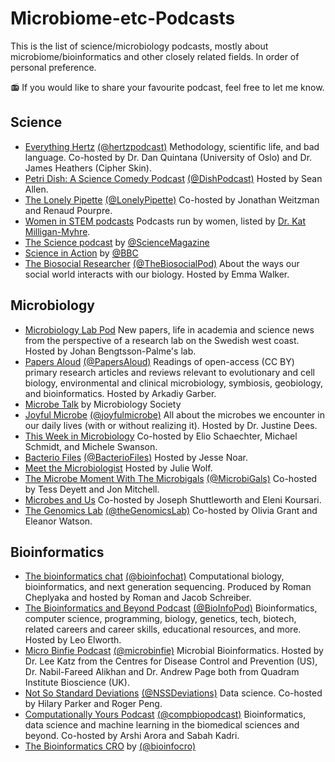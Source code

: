 # Microbiome-etc-Podcasts

This is the list of science/microbiology podcasts, mostly about microbiome/bioinformatics and other closely related fields. In order of personal preference.

📻 If you would like to share your favourite podcast, feel free to let me know.

## Science

- [Everything Hertz](https://everythinghertz.com/) [(@hertzpodcast)](https://twitter.com/hertzpodcast) Methodology, scientific life, and bad language. Co-hosted by Dr. Dan Quintana (University of Oslo) and Dr. James Heathers (Cipher Skin).
- [Petri Dish: A Science Comedy Podcast](https://anchor.fm/petridish) [(@DishPodcast)](https://twitter.com/DishPodcast) Hosted by Sean Allen.
- [The Lonely Pipette](https://mailchi.mp/422e1cbcf40a/try) [(@LonelyPipette)](https://twitter.com/LonelyPipette) Co-hosted by Jonathan Weitzman and Renaud Pourpre.
- [Women in STEM podcasts](https://twitter.com/i/lists/1052729937856102402) Podcasts run by women, listed by [Dr. Kat Milligan-Myhre](https://twitter.com/Napaaqtuk).
- [The Science podcast](https://www.sciencemag.org/about/podcast) by [@ScienceMagazine](https://twitter.com/ScienceMagazine)
- [Science in Action](https://www.bbc.co.uk/programmes/p002vsnb/episodes/downloads) by [@BBC](https://twitter.com/BBC)
- [The Biosocial Researcher](https://anchor.fm/emma-walker28/) [(@TheBiosocialPod)](https://twitter.com/TheBiosocialPod) About the ways our social world interacts with our biology. Hosted by Emma Walker.

## Microbiology

- [Microbiology Lab Pod](https://microbiology.se/2020/04/27/the-microbiology-lab-pod/) New papers, life in academia and science news from the perspective of a research lab on the Swedish west coast. Hosted by Johan Bengtsson-Palme's lab.
- [Papers Aloud](https://rss.com/podcasts/audiolit/) [(@PapersAloud)](https://twitter.com/PapersAloud) Readings of open-access (CC BY) primary research articles and reviews relevant to evolutionary and cell biology, environmental and clinical microbiology, symbiosis, geobiology, and bioinformatics. Hosted by Arkadiy Garber.
- [Microbe Talk](https://microbiologysociety.org/news-press/podcast-microbe-talk.html) by Microbiology Society
- [Joyful Microbe](https://joyfulmicrobe.com/category/podcast-episodes/) [(@joyfulmicrobe)](https://twitter.com/joyfulmicrobe) All about the microbes we encounter in our daily lives (with or without realizing it). Hosted by Dr. Justine Dees.
- [This Week in Microbiology](https://asm.org/Podcasts/TWiM) Co-hosted by Elio Schaechter, Michael Schmidt, and Michele Swanson.
- [Bacterio Files](https://asm.org/Podcasts/BacterioFiles) [(@BacterioFiles)](https://twitter.com/BacterioFiles) Hosted by Jesse Noar.
- [Meet the Microbiologist](https://asm.org/Podcasts/MTM) Hosted by Julie Wolf.
- [The Microbe Moment With The Microbigals](https://www.microbigals.com/the-microbe-moment-science-podcast) [(@MicrobiGals)](https://twitter.com/MicrobiGals) Co-hosted by Tess Deyett and Jon Mitchell.
- [Microbes and Us](https://fems-microbiology.org/welcome-to-our-new-podcast-microbes-and-us/) Co-hosted by Joseph Shuttleworth and Eleni Koursari.
- [The Genomics Lab](https://anchor.fm/thegenomicslab) [(@theGenomicsLab)](https://twitter.com/theGenomicsLab) Co-hosted by Olivia Grant and Eleanor Watson.

## Bioinformatics

- [The bioinformatics chat](https://bioinformatics.chat/) [(@bioinfochat)](https://twitter.com/bioinfochat) Computational biology, bioinformatics, and next generation sequencing. Produced by Roman Cheplyaka and hosted by Roman and Jacob Schreiber.
- [The Bioinformatics and Beyond Podcast](https://anchor.fm/bioinfopod/) [(@BioInfoPod)](https://twitter.com/BioInfoPod) Bioinformatics, computer science, programming, biology, genetics, tech, biotech, related careers and career skills, educational resources, and more. Hosted by Leo Elworth.
- [Micro Binfie Podcast](https://soundcloud.com/microbinfie) [(@microbinfie)](https://twitter.com/microbinfie) Microbial Bioinformatics. Hosted by Dr. Lee Katz from the Centres for Disease Control and Prevention (US), Dr. Nabil-Fareed Alikhan and Dr. Andrew Page both from Quadram Institute Bioscience (UK).
- [Not So Standard Deviations](https://nssdeviations.com/) [(@NSSDeviations)](https://twitter.com/NSSDeviations) Data science. Co-hosted by Hilary Parker and Roger Peng.
- [Computationally Yours Podcast](https://linktr.ee/computationallyyours) [(@compbiopodcast)](https://twitter.com/compbiopodcast) Bioinformatics, data science and machine learning in the biomedical sciences and beyond. Co-hosted by Arshi Arora and Sabah Kadri.
- [The Bioinformatics CRO](https://www.bioinformaticscro.com/the-bioinformatics-cro-podcast/) by [(@bioinfocro)](https://twitter.com/bioinfocro)


  
